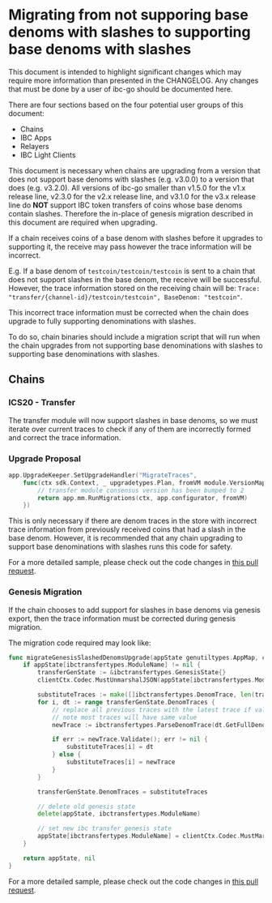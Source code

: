 # Migrating from not supporing base denoms with slashes to supporting base denoms with slashes

This document is intended to highlight significant changes which may require more information than presented in the CHANGELOG.
Any changes that must be done by a user of ibc-go should be documented here.

There are four sections based on the four potential user groups of this document:
- Chains
- IBC Apps
- Relayers
- IBC Light Clients

This document is necessary when chains are upgrading from a version that does not support base denoms with slashes (e.g. v3.0.0) to a version that does (e.g. v3.2.0). All versions of ibc-go smaller than v1.5.0 for the v1.x release line, v2.3.0 for the v2.x release line, and v3.1.0 for the v3.x release line do **NOT** support IBC token transfers of coins whose base denoms contain slashes. Therefore the in-place of genesis migration described in this document are required when upgrading.

If a chain receives coins of a base denom with slashes before it upgrades to supporting it, the receive may pass however the trace information will be incorrect.

E.g. If a base denom of `testcoin/testcoin/testcoin` is sent to a chain that does not support slashes in the base denom, the receive will be successful. However, the trace information stored on the receiving chain will be: `Trace: "transfer/{channel-id}/testcoin/testcoin", BaseDenom: "testcoin"`.

This incorrect trace information must be corrected when the chain does upgrade to fully supporting denominations with slashes.

To do so, chain binaries should include a migration script that will run when the chain upgrades from not supporting base denominations with slashes to supporting base denominations with slashes.

## Chains

### ICS20 - Transfer

The transfer module will now support slashes in base denoms, so we must iterate over current traces to check if any of them are incorrectly formed and correct the trace information.

### Upgrade Proposal

```go
app.UpgradeKeeper.SetUpgradeHandler("MigrateTraces",
    func(ctx sdk.Context, _ upgradetypes.Plan, fromVM module.VersionMap) (module.VersionMap, error) {
        // transfer module consensus version has been bumped to 2
        return app.mm.RunMigrations(ctx, app.configurator, fromVM)
    })
```

This is only necessary if there are denom traces in the store with incorrect trace information from previously received coins that had a slash in the base denom. However, it is recommended that any chain upgrading to support base denominations with slashes runs this code for safety.

For a more detailed sample, please check out the code changes in [this pull request](https://github.com/cosmos/ibc-go/pull/1680).

### Genesis Migration

If the chain chooses to add support for slashes in base denoms via genesis export, then the trace information must be corrected during genesis migration.

The migration code required may look like:

```go
func migrateGenesisSlashedDenomsUpgrade(appState genutiltypes.AppMap, clientCtx client.Context, genDoc *tmtypes.GenesisDoc) (genutiltypes.AppMap, error) {
	if appState[ibctransfertypes.ModuleName] != nil {
		transferGenState := &ibctransfertypes.GenesisState{}
		clientCtx.Codec.MustUnmarshalJSON(appState[ibctransfertypes.ModuleName], transferGenState)

		substituteTraces := make([]ibctransfertypes.DenomTrace, len(transferGenState.DenomTraces))
		for i, dt := range transferGenState.DenomTraces {
			// replace all previous traces with the latest trace if validation passes
			// note most traces will have same value
			newTrace := ibctransfertypes.ParseDenomTrace(dt.GetFullDenomPath())

			if err := newTrace.Validate(); err != nil {
				substituteTraces[i] = dt
			} else {
				substituteTraces[i] = newTrace
			}
		}

		transferGenState.DenomTraces = substituteTraces

		// delete old genesis state
		delete(appState, ibctransfertypes.ModuleName)

		// set new ibc transfer genesis state
		appState[ibctransfertypes.ModuleName] = clientCtx.Codec.MustMarshalJSON(transferGenState)
	}

	return appState, nil
}
```

For a more detailed sample, please check out the code changes in [this pull request](https://github.com/cosmos/ibc-go/pull/1528).